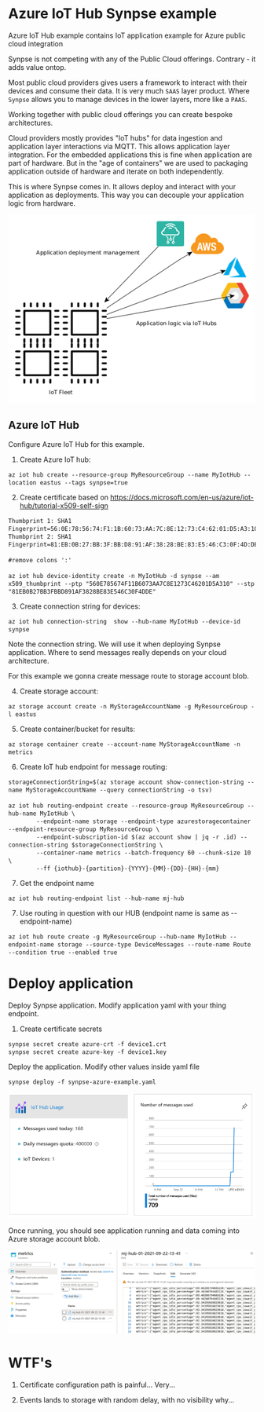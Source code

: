 # Azure IoT Hub Synpse example

Azure IoT Hub example contains IoT application example for Azure public cloud integration

Synpse is not competing with any of the Public Cloud offerings. Contrary - it adds value ontop.

Most public cloud providers gives users a framework to interact with their devices and consume their data.
It is very much `SAAS` layer product. Where `Synpse` allows you to manage devices in the lower layers, more like a `PAAS`.

Working together with public cloud offerings you can create bespoke architectures.

Cloud providers mostly provides "IoT hubs" for data ingestion and application layer interactions via MQTT. This allows 
application layer integration. For the embedded applications this is fine when application are part of hardware. But in the 
"age of containers" we are used to packaging application outside of hardware and iterate on both independently.

This is where Synpse comes in. It allows deploy and interact with your application as deployments. This way you can decouple your 
application logic from hardware.

![Diagram](assets/diagram.png)
## Azure IoT Hub 

Configure Azure IoT Hub for this example.

1. Create Azure IoT hub:
```
az iot hub create --resource-group MyResourceGroup --name MyIotHub --location eastus --tags synpse=true
```

2. Create certificate based on https://docs.microsoft.com/en-us/azure/iot-hub/tutorial-x509-self-sign

```
Thumbprint 1: SHA1 Fingerprint=56:0E:78:56:74:F1:1B:60:73:AA:7C:8E:12:73:C4:62:01:D5:A3:10 
Thumbprint 2: SHA1 Fingerprint=81:EB:0B:27:BB:3F:BB:D8:91:AF:38:28:BE:83:E5:46:C3:0F:4D:DE

#remove colons ':'

az iot hub device-identity create -n MyIotHub -d synpse --am x509_thumbprint --ptp "560E785674F11B6073AA7C8E1273C46201D5A310" --stp "81EB0B27BB3FBBD891AF3828BE83E546C30F4DDE"
```

3. Create connection string for devices:
```
az iot hub connection-string  show --hub-name MyIotHub --device-id synpse
```

Note the connection string. We will use it when deploying Synpse application.
Where to send messages really depends on your cloud architecture.

For this example we gonna create message route to storage account blob.

4. Create storage account:
```
az storage account create -n MyStorageAccountName -g MyResourceGroup -l eastus
```

5. Create container/bucket for results:
```
az storage container create --account-name MyStorageAccountName -n metrics
```

6. Create IoT hub endpoint for message routing:
```
storageConnectionString=$(az storage account show-connection-string --name MyStorageAccountName --query connectionString -o tsv)

az iot hub routing-endpoint create --resource-group MyResourceGroup --hub-name MyIotHub \
        --endpoint-name storage --endpoint-type azurestoragecontainer --endpoint-resource-group MyResourceGroup \
        --endpoint-subscription-id $(az account show | jq -r .id) --connection-string $storageConnectionString \
        --container-name metrics --batch-frequency 60 --chunk-size 10 \
        --ff {iothub}-{partition}-{YYYY}-{MM}-{DD}-{HH}-{mm}
```

7. Get the endpoint name
```
az iot hub routing-endpoint list --hub-name mj-hub
```

7. Use routing in question with our HUB (endpoint name is same as --endpoint-name)
```
az iot hub route create -g MyResourceGroup --hub-name MyIotHub --endpoint-name storage --source-type DeviceMessages --route-name Route --condition true --enabled true
```

# Deploy application

Deploy Synpse application. Modify application yaml with your thing endpoint.

1. Create certificate secrets

```
synpse secret create azure-crt -f device1.crt
synpse secret create azure-key -f device1.key
```

Deploy the application. Modify other values inside yaml file 

```
synpse deploy -f synpse-azure-example.yaml
```

![Message flow](assets/azure-messages.png)


Once running, you should see application running and data coming into Azure storage account blob.

![Storage blob](assets/azure-storage-account2.png)


# WTF's

1. Certificate configuration path is painful... Very...

2. Events lands to storage with random delay, with no visibility why... 

